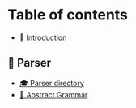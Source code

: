 # Table of contents

* [👋 Introduction](README.md)

## 🌿 Parser

* [🎓 Parser directory](parser/parser-directory.md)
* [🍿 Abstract Grammar](parser/abstract-grammar.md)
